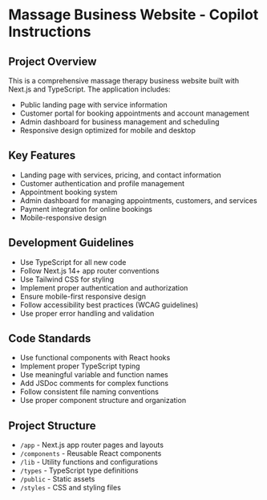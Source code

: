 <!-- Use this file to provide workspace-specific custom instructions to Copilot. For more details, visit https://code.visualstudio.com/docs/copilot/copilot-customization#_use-a-githubcopilotinstructionsmd-file -->

# Massage Business Website - Copilot Instructions

## Project Overview
This is a comprehensive massage therapy business website built with Next.js and TypeScript. The application includes:
- Public landing page with service information
- Customer portal for booking appointments and account management  
- Admin dashboard for business management and scheduling
- Responsive design optimized for mobile and desktop

## Key Features
- Landing page with services, pricing, and contact information
- Customer authentication and profile management
- Appointment booking system
- Admin dashboard for managing appointments, customers, and services
- Payment integration for online bookings
- Mobile-responsive design

## Development Guidelines
- Use TypeScript for all new code
- Follow Next.js 14+ app router conventions
- Use Tailwind CSS for styling
- Implement proper authentication and authorization
- Ensure mobile-first responsive design
- Follow accessibility best practices (WCAG guidelines)
- Use proper error handling and validation

## Code Standards
- Use functional components with React hooks
- Implement proper TypeScript typing
- Use meaningful variable and function names
- Add JSDoc comments for complex functions
- Follow consistent file naming conventions
- Use proper component structure and organization

## Project Structure
- `/app` - Next.js app router pages and layouts
- `/components` - Reusable React components
- `/lib` - Utility functions and configurations
- `/types` - TypeScript type definitions
- `/public` - Static assets
- `/styles` - CSS and styling files